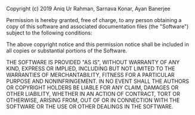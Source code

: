 Copyright (c) 2019 Aniq Ur Rahman, Sarnava Konar, Ayan Banerjee


Permission is hereby granted, free of charge, to any person obtaining a copy
of this software and associated documentation files (the "Software") subject
to the following conditions:

The above copyright notice and this permission notice shall be included in all
copies or substantial portions of the Software.

THE SOFTWARE IS PROVIDED "AS IS", WITHOUT WARRANTY OF ANY KIND, EXPRESS OR
IMPLIED, INCLUDING BUT NOT LIMITED TO THE WARRANTIES OF MERCHANTABILITY,
FITNESS FOR A PARTICULAR PURPOSE AND NONINFRINGEMENT. IN NO EVENT SHALL THE
AUTHORS OR COPYRIGHT HOLDERS BE LIABLE FOR ANY CLAIM, DAMAGES OR OTHER
LIABILITY, WHETHER IN AN ACTION OF CONTRACT, TORT OR OTHERWISE, ARISING FROM,
OUT OF OR IN CONNECTION WITH THE SOFTWARE OR THE USE OR OTHER DEALINGS IN THE
SOFTWARE.
